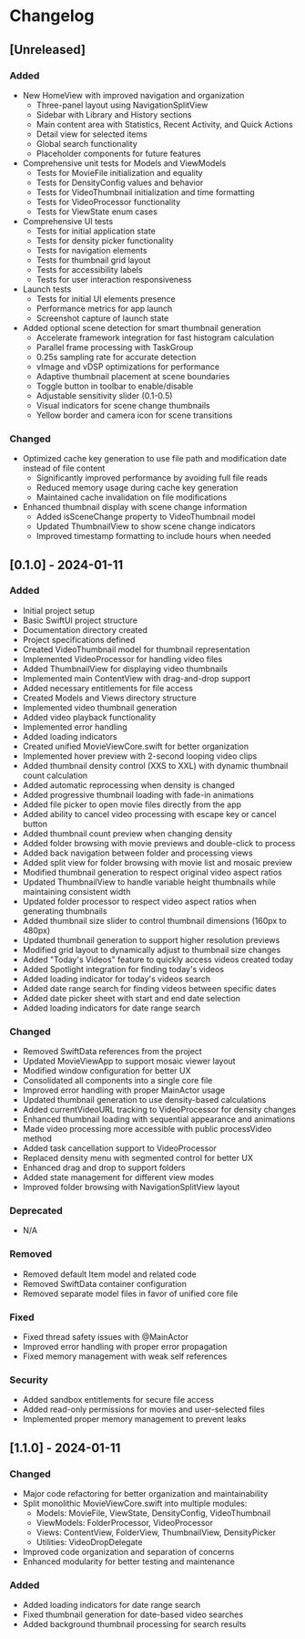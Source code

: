 # Changelog

## [Unreleased]

### Added
- New HomeView with improved navigation and organization
  - Three-panel layout using NavigationSplitView
  - Sidebar with Library and History sections
  - Main content area with Statistics, Recent Activity, and Quick Actions
  - Detail view for selected items
  - Global search functionality
  - Placeholder components for future features
- Comprehensive unit tests for Models and ViewModels
  - Tests for MovieFile initialization and equality
  - Tests for DensityConfig values and behavior
  - Tests for VideoThumbnail initialization and time formatting
  - Tests for VideoProcessor functionality
  - Tests for ViewState enum cases
- Comprehensive UI tests
  - Tests for initial application state
  - Tests for density picker functionality
  - Tests for navigation elements
  - Tests for thumbnail grid layout
  - Tests for accessibility labels
  - Tests for user interaction responsiveness
- Launch tests
  - Tests for initial UI elements presence
  - Performance metrics for app launch
  - Screenshot capture of launch state
- Added optional scene detection for smart thumbnail generation
  - Accelerate framework integration for fast histogram calculation
  - Parallel frame processing with TaskGroup
  - 0.25s sampling rate for accurate detection
  - vImage and vDSP optimizations for performance
  - Adaptive thumbnail placement at scene boundaries
  - Toggle button in toolbar to enable/disable
  - Adjustable sensitivity slider (0.1-0.5)
  - Visual indicators for scene change thumbnails
  - Yellow border and camera icon for scene transitions

### Changed
- Optimized cache key generation to use file path and modification date instead of file content
  - Significantly improved performance by avoiding full file reads
  - Reduced memory usage during cache key generation
  - Maintained cache invalidation on file modifications
- Enhanced thumbnail display with scene change information
  - Added isSceneChange property to VideoThumbnail model
  - Updated ThumbnailView to show scene change indicators
  - Improved timestamp formatting to include hours when needed

## [0.1.0] - 2024-01-11

### Added
- Initial project setup
- Basic SwiftUI project structure
- Documentation directory created
- Project specifications defined
- Created VideoThumbnail model for thumbnail representation
- Implemented VideoProcessor for handling video files
- Added ThumbnailView for displaying video thumbnails
- Implemented main ContentView with drag-and-drop support
- Added necessary entitlements for file access
- Created Models and Views directory structure
- Implemented video thumbnail generation
- Added video playback functionality
- Implemented error handling
- Added loading indicators
- Created unified MovieViewCore.swift for better organization
- Implemented hover preview with 2-second looping video clips
- Added thumbnail density control (XXS to XXL) with dynamic thumbnail count calculation
- Added automatic reprocessing when density is changed
- Added progressive thumbnail loading with fade-in animations
- Added file picker to open movie files directly from the app
- Added ability to cancel video processing with escape key or cancel button
- Added thumbnail count preview when changing density
- Added folder browsing with movie previews and double-click to process
- Added back navigation between folder and processing views
- Added split view for folder browsing with movie list and mosaic preview
- Modified thumbnail generation to respect original video aspect ratios
- Updated ThumbnailView to handle variable height thumbnails while maintaining consistent width
- Updated folder processor to respect video aspect ratios when generating thumbnails
- Added thumbnail size slider to control thumbnail dimensions (160px to 480px)
- Updated thumbnail generation to support higher resolution previews
- Modified grid layout to dynamically adjust to thumbnail size changes
- Added "Today's Videos" feature to quickly access videos created today
- Added Spotlight integration for finding today's videos
- Added loading indicator for today's videos search
- Added date range search for finding videos between specific dates
- Added date picker sheet with start and end date selection
- Added loading indicators for date range search

### Changed
- Removed SwiftData references from the project
- Updated MovieViewApp to support mosaic viewer layout
- Modified window configuration for better UX
- Consolidated all components into a single core file
- Improved error handling with proper MainActor usage
- Updated thumbnail generation to use density-based calculations
- Added currentVideoURL tracking to VideoProcessor for density changes
- Enhanced thumbnail loading with sequential appearance and animations
- Made video processing more accessible with public processVideo method
- Added task cancellation support to VideoProcessor
- Replaced density menu with segmented control for better UX
- Enhanced drag and drop to support folders
- Added state management for different view modes
- Improved folder browsing with NavigationSplitView layout

### Deprecated
- N/A

### Removed
- Removed default Item model and related code
- Removed SwiftData container configuration
- Removed separate model files in favor of unified core file

### Fixed
- Fixed thread safety issues with @MainActor
- Improved error handling with proper error propagation
- Fixed memory management with weak self references

### Security
- Added sandbox entitlements for secure file access
- Added read-only permissions for movies and user-selected files
- Implemented proper memory management to prevent leaks 

## [1.1.0] - 2024-01-11

### Changed
- Major code refactoring for better organization and maintainability
- Split monolithic MovieViewCore.swift into multiple modules:
  - Models: MovieFile, ViewState, DensityConfig, VideoThumbnail
  - ViewModels: FolderProcessor, VideoProcessor
  - Views: ContentView, FolderView, ThumbnailView, DensityPicker
  - Utilities: VideoDropDelegate
- Improved code organization and separation of concerns
- Enhanced modularity for better testing and maintenance 

### Added
- Added loading indicators for date range search
- Fixed thumbnail generation for date-based video searches
- Added background thumbnail processing for search results 